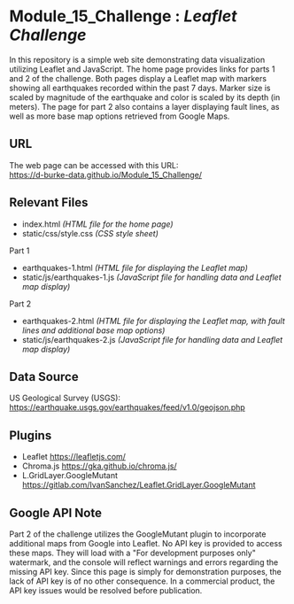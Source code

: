 # Module_15_Challenge : *Leaflet Challenge*

In this repository is a simple web site demonstrating data visualization utilizing Leaflet and JavaScript. The home page provides links for parts 1 and 2 of the challenge. Both pages display a Leaflet map with markers showing all earthquakes recorded within the past 7 days. Marker size is scaled by magnitude of the earthquake and color is scaled by its depth (in meters). The page for part 2 also contains a layer displaying fault lines, as well as more base map options retrieved from Google Maps.

## URL
The web page can be accessed with this URL:  
https://d-burke-data.github.io/Module_15_Challenge/

## Relevant Files
+ index.html *(HTML file for the home page)*
+ static/css/style.css *(CSS style sheet)*

Part 1
+ earthquakes-1.html *(HTML file for displaying the Leaflet map)*
+ static/js/earthquakes-1.js *(JavaScript file for handling data and Leaflet map display)*

Part 2
+ earthquakes-2.html *(HTML file for displaying the Leaflet map, with fault lines and additional base map options)*
+ static/js/earthquakes-2.js *(JavaScript file for handling data and Leaflet map display)*

## Data Source
US Geological Survey (USGS): https://earthquake.usgs.gov/earthquakes/feed/v1.0/geojson.php

## Plugins
+ Leaflet https://leafletjs.com/
+ Chroma.js https://gka.github.io/chroma.js/
+ L.GridLayer.GoogleMutant https://gitlab.com/IvanSanchez/Leaflet.GridLayer.GoogleMutant

## Google API Note
Part 2 of the challenge utilizes the GoogleMutant plugin to incorporate additional maps from Google into Leaflet. No API key is provided to access these maps. They will load with a "For development purposes only" watermark, and the console will reflect warnings and errors regarding the missing API key. Since this page is simply for demonstration purposes, the lack of API key is of no other consequence. In a commercial product, the API key issues would be resolved before publication.

